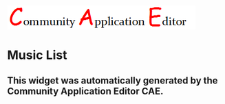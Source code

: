 ![CAE](https://github.com/CAE-Community-Application-Editor/frontendComponent-54/blob/gh-pages/img/logo.png)  

Music List
===================


This widget was automatically generated by the Community Application Editor CAE.  
---------------
